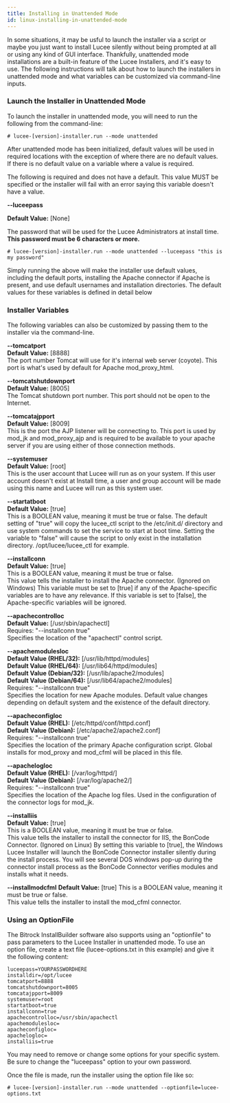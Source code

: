 ```yaml
---
title: Installing in Unattended Mode
id: linux-installing-in-unattended-mode
---
```


In some situations, it may be usful to launch the installer via a script or maybe you just want to install Lucee silently without being prompted at all or using any kind of GUI interface. Thankfully, unattended mode installations are a built-in feature of the Lucee Installers, and it's easy to use. The following instructions will talk about how to launch the installers in unattended mode and what variables can be customized via command-line inputs.

### Launch the Installer in Unattended Mode ###

To launch the installer in unattended mode, you will need to run the following from the command-line:

	# lucee-[version]-installer.run --mode unattended

After unattended mode has been initialized, default values will be used in required locations with the exception of where there are no default values. If there is no default value on a variable where a value is required.

The following is required and does not have a default. This value MUST be specified or the installer will fail with an error saying this variable doesn't have a value.

**--luceepass**

**Default Value:** [None]

The password that will be used for the Lucee Administrators at install time. **This password must be 6 characters or more.**

	# lucee-[version]-installer.run --mode unattended --luceepass "this is my password"

Simply running the above will make the installer use default values, including the default ports, installing the Apache connector if Apache is present, and use default usernames and installation directories. The default values for these variables is defined in detail below

### Installer Variables ###

The following variables can also be customized by passing them to the installer via the command-line.

**--tomcatport**  
**Default Value:** [8888]  
The port number Tomcat will use for it's internal web server (coyote). This port is what's used by default for Apache mod_proxy_html.

**--tomcatshutdownport**  
**Default Value:** [8005]  
The Tomcat shutdown port number. This port should not be open to the Internet.

**--tomcatajpport**  
**Default Value:** [8009]  
This is the port the AJP listener will be connecting to. This port is used by mod_jk and mod_proxy_ajp and is required to be available to your apache server if you are using either of those connection methods.

**--systemuser**  
**Default Value:** [root]  
This is the user account that Lucee will run as on your system. If this user account doesn't exist at Install time, a user and group account will be made using this name and Lucee will run as this system user.

**--startatboot**  
**Default Value:** [true]  
This is a BOOLEAN value, meaning it must be true or false.
The default setting of "true" will copy the lucee_ctl script to the /etc/init.d/ directory and use system commands to set the service to start at boot time. Setting the variable to "false" will cause the script to only exist in the installation directory. /opt/lucee/lucee_ctl for example.

**--installconn**  
**Default Value:** [true]  
This is a BOOLEAN value, meaning it must be true or false.  
This value tells the installer to install the Apache connector. (Ignored on Windows) This variable must be set to [true] if any of the Apache-specific variables are to have any relevance. If this variable is set to [false], the Apache-specific variables will be ignored.

**--apachecontrolloc**  
**Default Value:** [/usr/sbin/apachectl]  
Requires: "--installconn true"  
Specifies the location of the "apachectl" control script.

**--apachemodulesloc**  
**Default Value (RHEL/32):** [/usr/lib/httpd/modules]  
**Default Value (RHEL/64):** [/usr/lib64/httpd/modules]  
**Default Value (Debian/32):** [/usr/lib/apache2/modules]  
**Default Value (Debian/64):** [/usr/lib64/apache2/modules]  
Requires: "--installconn true"  
Specifies the location for new Apache modules. Default value changes depending on default system and the existence of the default directory.

**--apacheconfigloc**  
**Default Value (RHEL):** [/etc/httpd/conf/httpd.conf]  
**Default Value (Debian):** [/etc/apache2/apache2.conf]  
Requires: "--installconn true"  
Specifies the location of the primary Apache configuration script. Global installs for mod_proxy and mod_cfml will be placed in this file.

**--apachelogloc**  
**Default Value (RHEL):** [/var/log/httpd/]  
**Default Value (Debian):** [/var/log/apache2/]  
Requires: "--installconn true"  
Specifies the location of the Apache log files. Used in the configuration of the connector logs for mod_jk.

**--installiis**  
**Default Value:** [true]  
This is a BOOLEAN value, meaning it must be true or false.  
This value tells the installer to install the connector for IIS, the BonCode Connector. (Ignored on Linux) By setting this variable to [true], the Windows Lucee Installer will launch the BonCode Connector installer silently during the install process. You will see several DOS windows pop-up during the connector install process as the BonCode Connector verifies modules and installs what it needs.

**--installmodcfml**
**Default Value:** [true]
This is a BOOLEAN value, meaning it must be true or false.  
This value tells the installer to install the mod_cfml connector.

### Using an OptionFile ###

The Bitrock InstallBuilder software also supports using an "optionfile" to pass parameters to the Lucee Installer in unattended mode. To use an option file, create a text file (lucee-options.txt in this example) and give it the following content:

```lucee
luceepass=YOURPASSWORDHERE
installdir=/opt/lucee
tomcatport=8888
tomcatshutdownport=8005
tomcatajpport=8009
systemuser=root
startatboot=true
installconn=true
apachecontrolloc=/usr/sbin/apachectl
apachemodulesloc=
apacheconfigloc=
apachelogloc=
installiis=true
```

You may need to remove or change some options for your specific system. Be sure to change the "luceepass" option to your own password.

Once the file is made, run the installer using the option file like so:

	# lucee-[version]-installer.run --mode unattended --optionfile=lucee-options.txt
